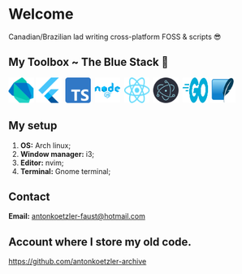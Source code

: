 # Welcome

Canadian/Brazilian lad writing cross-platform FOSS & scripts 😎

## My Toolbox ~ The Blue Stack 🌊

<img src='img/dart.svg' alt='dart' width=50 height=50 />&nbsp;<img src='img/flutter.svg' alt='flutter' width=50 height=50 />&nbsp;&nbsp;<img src='img/typescript.svg' alt='typescript' width=50 height=50 />&nbsp;&nbsp;<img src='img/node.png' alt='node' width=50 height=50 />&nbsp;&nbsp;<img src='img/react.svg' alt='react' width=50 height=50 />&nbsp;&nbsp;<img src='img/electron.svg' alt='electron' width=50 height=50 />&nbsp;&nbsp;<img src='img/go.svg' alt='go' width=50 height=50 />&nbsp;<img src='img/sqlite.svg' svg='sqlite' width=50 height=50 />

## My setup
1. **OS:** Arch linux;
2. **Window manager:** i3;
3. **Editor:** nvim;
4. **Terminal:** Gnome terminal;

## Contact

**Email:** <antonkoetzler-faust@hotmail.com>

## Account where I store my old code.
https://github.com/antonkoetzler-archive
